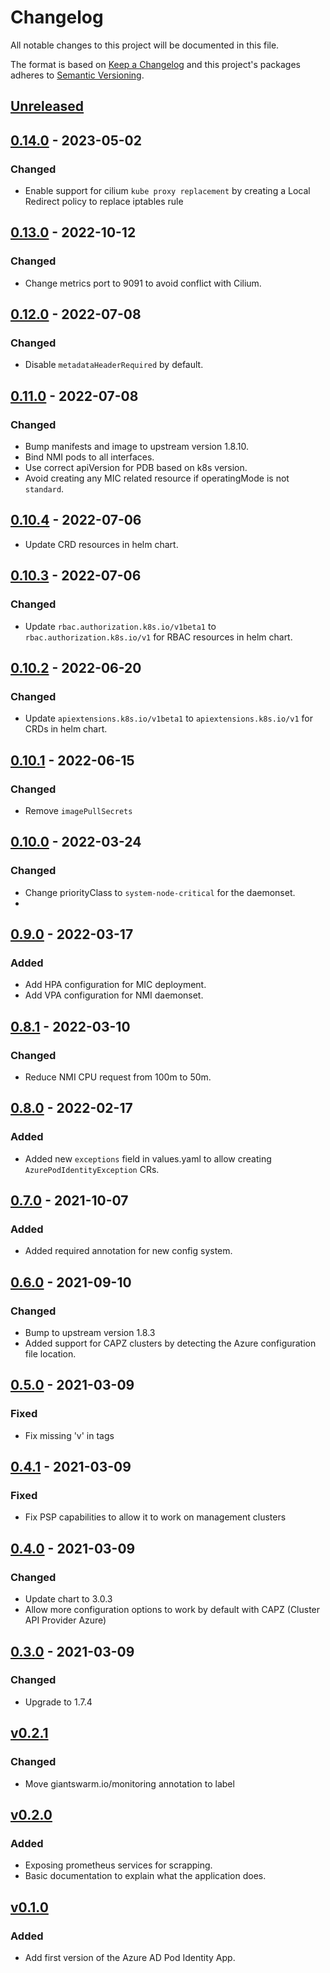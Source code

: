 # Changelog

All notable changes to this project will be documented in this file.

The format is based on [Keep a Changelog](http://keepachangelog.com/en/1.0.0/)
and this project's packages adheres to [Semantic Versioning](http://semver.org/spec/v2.0.0.html).

## [Unreleased]

## [0.14.0] - 2023-05-02

### Changed

- Enable support for cilium `kube proxy replacement` by creating a Local Redirect policy to replace iptables rule

## [0.13.0] - 2022-10-12

### Changed

- Change metrics port to 9091 to avoid conflict with Cilium.

## [0.12.0] - 2022-07-08

### Changed

- Disable `metadataHeaderRequired` by default.

## [0.11.0] - 2022-07-08

### Changed

- Bump manifests and image to upstream version 1.8.10.
- Bind NMI pods to all interfaces.
- Use correct apiVersion for PDB based on k8s version.
- Avoid creating any MIC related resource if operatingMode is not `standard`.

## [0.10.4] - 2022-07-06

- Update CRD resources in helm chart.

## [0.10.3] - 2022-07-06

### Changed

- Update `rbac.authorization.k8s.io/v1beta1` to `rbac.authorization.k8s.io/v1` for RBAC resources in helm chart.

## [0.10.2] - 2022-06-20

### Changed

- Update `apiextensions.k8s.io/v1beta1` to `apiextensions.k8s.io/v1` for CRDs in helm chart.

## [0.10.1] - 2022-06-15

### Changed

- Remove `imagePullSecrets`

## [0.10.0] - 2022-03-24

### Changed

- Change priorityClass to `system-node-critical` for the daemonset.
- 
## [0.9.0] - 2022-03-17

### Added

- Add HPA configuration for MIC deployment.
- Add VPA configuration for NMI daemonset.

## [0.8.1] - 2022-03-10

### Changed

- Reduce NMI CPU request from 100m to 50m.

## [0.8.0] - 2022-02-17

### Added

- Added new `exceptions` field in values.yaml to allow creating `AzurePodIdentityException` CRs.

## [0.7.0] - 2021-10-07

### Added

- Added required annotation for new config system.

## [0.6.0] - 2021-09-10

### Changed

- Bump to upstream version 1.8.3
- Added support for CAPZ clusters by detecting the Azure configuration file location.

## [0.5.0] - 2021-03-09

### Fixed

- Fix missing 'v' in tags

## [0.4.1] - 2021-03-09

### Fixed

- Fix PSP capabilities to allow it to work on management clusters

## [0.4.0] - 2021-03-09

### Changed

- Update chart to 3.0.3
- Allow more configuration options to work by default with CAPZ (Cluster API Provider Azure)

## [0.3.0] - 2021-03-09

### Changed

- Upgrade to 1.7.4

## [v0.2.1]

### Changed
- Move giantswarm.io/monitoring annotation to label

## [v0.2.0]

### Added

- Exposing prometheus services for scrapping.
- Basic documentation to explain what the application does.

## [v0.1.0]

### Added

- Add first version of the Azure AD Pod Identity App.

[Unreleased]: https://github.com/giantswarm/azure-ad-pod-identity-app/compare/v0.14.0...HEAD
[0.14.0]: https://github.com/giantswarm/azure-ad-pod-identity-app/compare/v0.13.0...v0.14.0
[0.13.0]: https://github.com/giantswarm/azure-ad-pod-identity-app/compare/v0.12.0...v0.13.0
[0.12.0]: https://github.com/giantswarm/azure-ad-pod-identity-app/compare/v0.11.0...v0.12.0
[0.11.0]: https://github.com/giantswarm/azure-ad-pod-identity-app/compare/v0.10.4...v0.11.0
[0.10.4]: https://github.com/giantswarm/azure-ad-pod-identity-app/compare/v0.10.3...v0.10.4
[0.10.3]: https://github.com/giantswarm/azure-ad-pod-identity-app/compare/v0.10.2...v0.10.3
[0.10.2]: https://github.com/giantswarm/azure-ad-pod-identity-app/compare/v0.10.1...v0.10.2
[0.10.1]: https://github.com/giantswarm/azure-ad-pod-identity-app/compare/v0.10.0...v0.10.1
[0.10.0]: https://github.com/giantswarm/azure-ad-pod-identity-app/compare/v0.9.0...v0.10.0
[0.9.0]: https://github.com/giantswarm/azure-ad-pod-identity-app/compare/v0.8.1...v0.9.0
[0.8.1]: https://github.com/giantswarm/azure-ad-pod-identity-app/compare/v0.8.0...v0.8.1
[0.8.0]: https://github.com/giantswarm/azure-ad-pod-identity-app/compare/v0.7.0...v0.8.0
[0.7.0]: https://github.com/giantswarm/azure-ad-pod-identity-app/compare/v0.6.0...v0.7.0
[0.6.0]: https://github.com/giantswarm/azure-ad-pod-identity-app/compare/v0.5.0...v0.6.0
[0.5.0]: https://github.com/giantswarm/azure-ad-pod-identity-app/compare/v0.4.1...v0.5.0
[0.4.1]: https://github.com/giantswarm/azure-ad-pod-identity-app/compare/v0.4.0...v0.4.1
[0.4.0]: https://github.com/giantswarm/azure-ad-pod-identity-app/compare/v0.3.0...v0.4.0
[0.3.0]: https://github.com/giantswarm/azure-ad-pod-identity-app/compare/v0.2.1...v0.3.0
[v0.2.1]: https://github.com/giantswarm/prometheus-meta-operator/compare/v0.2.0...v0.2.1
[v0.2.0]: https://github.com/giantswarm/prometheus-meta-operator/compare/v0.1.0...v0.2.0
[v0.1.0]: https://github.com/giantswarm/azure-ad-pod-identity-app/releases/tag/v0.1.0
